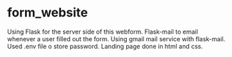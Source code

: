 # form_website
Using Flask for the server side of this webform.
Flask-mail to email whenever a user filled out the form.
Using gmail mail service with flask-mail.
Used .env file o store password.
Landing page done in html and css.

